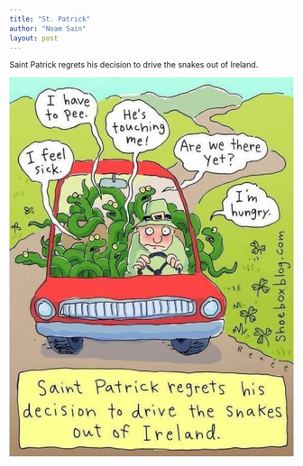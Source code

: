 ```yaml
---
title: "St. Patrick"
author: "Noam Sain"
layout: post
---
```


Saint Patrick regrets his decision to drive the snakes out of Ireland.

![St. Patrick](/assets/2021/2021-03-st-patrick.jpg "St. Patrick")
